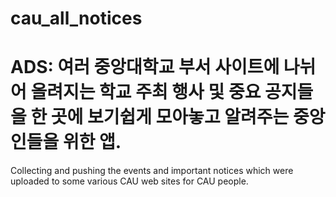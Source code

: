 # cau_all_notices

# ADS: 여러 중앙대학교 부서 사이트에 나뉘어 올려지는 학교 주최 행사 및 중요 공지들을 한 곳에 보기쉽게 모아놓고 알려주는 중앙인들을 위한 앱.
Collecting and pushing the events and important notices which were uploaded to some various CAU web sites for CAU people.
